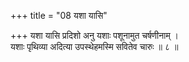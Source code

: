 +++
title = "08 यशा यासि"

+++
यशा यासि प्रदिशो अनु यशाः पशूनामुत चर्षणीनाम् ।  
यशाः पृथिव्या अदित्या उपस्थेहमस्मि सवितेव चारुः ॥ ८ ॥